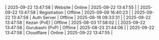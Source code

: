 | 2025-09-22 13:47:58 | Website | Online | 2025-09-22 13:47:55 |
| 2025-09-22 13:47:58 | Registration | Offline | 2025-09-09 16:40:23 |
| 2025-09-22 13:47:58 | Auth Server | Offline | 2025-08-18 09:33:31 |
| 2025-09-22 13:47:58 | Kezan (PvE) | Offline | 2025-08-03 17:58:02 |
| 2025-09-22 13:47:58 | Gurubashi (PvP) | Offline | 2025-08-23 21:44:06 |
| 2025-09-22 13:47:58 | Cloudflare | Online | 2025-09-22 13:47:55 |
